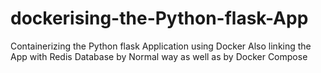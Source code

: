 # dockerising-the-Python-flask-App
Containerizing  the Python flask Application using Docker
Also linking the App with Redis Database by Normal way as well as by Docker Compose
